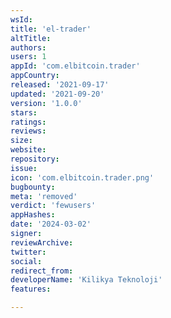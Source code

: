 ```yaml
---
wsId: 
title: 'el-trader'
altTitle: 
authors: 
users: 1
appId: 'com.elbitcoin.trader'
appCountry: 
released: '2021-09-17'
updated: '2021-09-20'
version: '1.0.0'
stars: 
ratings: 
reviews: 
size: 
website: 
repository: 
issue: 
icon: 'com.elbitcoin.trader.png'
bugbounty: 
meta: 'removed'
verdict: 'fewusers'
appHashes: 
date: '2024-03-02'
signer: 
reviewArchive: 
twitter: 
social: 
redirect_from: 
developerName: 'Kilikya Teknoloji'
features: 

---
```


